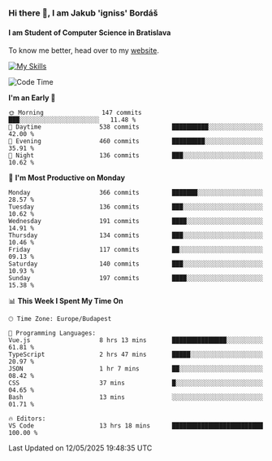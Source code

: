 ### Hi there 👋, I am Jakub 'igniss' Bordáš

#### I am Student of Computer Science in Bratislava
To know me better, head over to my [website](https://bordas.sk).

[![My Skills](https://skillicons.dev/icons?i=js,typescript,html,css,figma,svelte,vue,next,postgresql,nest,express,nodejs)](https://bordas.sk)


<!--START_SECTION:waka-->
![Code Time](http://img.shields.io/badge/Code%20Time-1%2C889%20hrs%2019%20mins-blue)

**I'm an Early 🐤** 

```text
🌞 Morning                147 commits         ███░░░░░░░░░░░░░░░░░░░░░░   11.48 % 
🌆 Daytime                538 commits         ██████████░░░░░░░░░░░░░░░   42.00 % 
🌃 Evening                460 commits         █████████░░░░░░░░░░░░░░░░   35.91 % 
🌙 Night                  136 commits         ███░░░░░░░░░░░░░░░░░░░░░░   10.62 % 
```
📅 **I'm Most Productive on Monday** 

```text
Monday                   366 commits         ███████░░░░░░░░░░░░░░░░░░   28.57 % 
Tuesday                  136 commits         ███░░░░░░░░░░░░░░░░░░░░░░   10.62 % 
Wednesday                191 commits         ████░░░░░░░░░░░░░░░░░░░░░   14.91 % 
Thursday                 134 commits         ███░░░░░░░░░░░░░░░░░░░░░░   10.46 % 
Friday                   117 commits         ██░░░░░░░░░░░░░░░░░░░░░░░   09.13 % 
Saturday                 140 commits         ███░░░░░░░░░░░░░░░░░░░░░░   10.93 % 
Sunday                   197 commits         ████░░░░░░░░░░░░░░░░░░░░░   15.38 % 
```


📊 **This Week I Spent My Time On** 

```text
🕑︎ Time Zone: Europe/Budapest

💬 Programming Languages: 
Vue.js                   8 hrs 13 mins       ███████████████░░░░░░░░░░   61.81 % 
TypeScript               2 hrs 47 mins       █████░░░░░░░░░░░░░░░░░░░░   20.97 % 
JSON                     1 hr 7 mins         ██░░░░░░░░░░░░░░░░░░░░░░░   08.42 % 
CSS                      37 mins             █░░░░░░░░░░░░░░░░░░░░░░░░   04.65 % 
Bash                     13 mins             ░░░░░░░░░░░░░░░░░░░░░░░░░   01.71 % 

🔥 Editors: 
VS Code                  13 hrs 18 mins      █████████████████████████   100.00 % 
```


 Last Updated on 12/05/2025 19:48:35 UTC
<!--END_SECTION:waka-->
